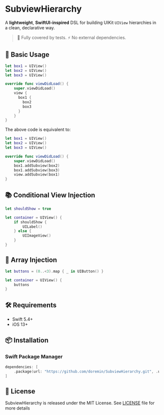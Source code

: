 # SubviewHierarchy

A **lightweight**, **SwiftUI-inspired** DSL for building UIKit `UIView` hierarchies in a clean, declarative way.

> 🧪 Fully covered by tests.
> ⚡ No external dependencies.

## 🧱 Basic Usage

```swift
let box1 = UIView()
let box2 = UIView()
let box3 = UIView()

override func viewDidLoad() {
    super.viewDidLoad()
    view {
      box1 {
        box2
        box3
      }
    }
}
```

The above code is equivalent to:

```swift
let box1 = UIView()
let box2 = UIView()
let box3 = UIView()

override func viewDidLoad() {
    super.viewDidLoad()
    box1.addSubview(box2)
    box1.addSubview(box3)
    view.addSubview(box1)
}
```

## 📚 Conditional View Injection

```swift
let shouldShow = true

let container = UIView() {
    if shouldShow {
        UILabel()
    } else {
        UIImageView()
    }
}
```

## 🧩 Array Injection

```swift
let buttons = (0..<3).map { _ in UIButton() }

let container = UIView() {
    buttons
}
```

## 🛠 Requirements

- Swift 5.4+
- iOS 13+

## 📦 Installation

### Swift Package Manager

```swift
dependencies: [
    .package(url: "https://github.com/doremin/SubviewHierarchy.git", .upToNextMajor(from: "1.0.0"))
]
```

## 🔖 License

SubviewHierarchy is released under the MIT License. See [LICENSE](LICENSE) file for more details
